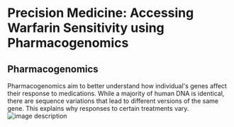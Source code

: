 # Precision Medicine: Accessing Warfarin Sensitivity using Pharmacogenomics

## Pharmacogenomics
Pharmacogenomics aim to better understand how individual's genes affect their response to medications. While a majority of human DNA is identical, there are sequence variations that lead to different versions of the same gene. This explains why responses to certain treatments vary. 
![image description](https://github.com/Mosherof/beng183_final_project/assets/107957172/ce22f07f-858c-47f8-830f-5b71c17bbb17)
